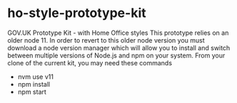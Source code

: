 # ho-style-prototype-kit
GOV.UK Prototype Kit - with Home Office styles
This prototype relies on an older node 11. In order to revert to this older node version you must
download a node version manager which will allow you to install and switch between multiple versions of Node.js and npm on your system.
From your clone of the current kit, you may need these commands
- nvm use v11
- npm install
- npm start
